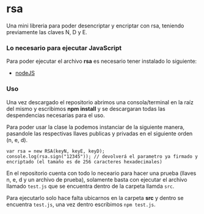 # rsa
Una mini libreria para poder desencriptar y encriptar con rsa, teniendo previamente las claves N, D y E.

### Lo necesario para ejecutar JavaScript
Para poder ejecutar el archivo **rsa** es necesario tener instalado lo siguiente:
* [nodeJS](https://nodejs.org/en/)

### Uso
Una vez descargado el repositorio abrimos una consola/terminal en la raíz del mismo y escribimos **npm install** y se descargaran todas las despendencias necesarias para el uso.

Para poder usar la clase la podemos instanciar de la siguiente manera, pasandole las respectivas llaves publicas y privadas en el siguiente orden (n, e, d).

```
var rsa = new RSA(keyN, keyE, keyD);
console.log(rsa.sign("12345")); // devolverá el parametro ya firmado y encriptado (el tamaño es de 256 caracteres hexadecimales)
```

En el repositorio cuenta con todo lo neceario para hacer una prueba (llaves n, e, d y un archivo de prueba), solamente basta con ejecutar el archivo llamado ``test.js`` que se encuentra dentro de la carpeta llamda ``src``.

Para ejecutarlo solo hace falta ubicarnos en la carpeta **src** y dentro se encuentra ``test.js``, una vez dentro escribimos ``npm test.js``.
 
